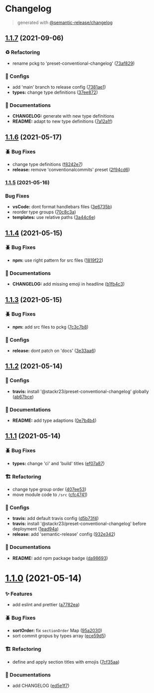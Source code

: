 # Changelog

> generated with [@semantic-release/changelog](https://github.com/semantic-release/changelog)

## [1.1.7](https://github.com/stackr23/preset-conventional-changelog/compare/v1.1.6...v1.1.7) (2021-09-06)

### :recycle: Refactoring

* rename pckg to 'preset-conventional-changelog' ([73af829](https://github.com/stackr23/preset-conventional-changelog/commit/73af829286e04de66cc12c740d1463850b821dc5))

### :wrench: Configs

* add 'main' branch to release config ([7381ae1](https://github.com/stackr23/preset-conventional-changelog/commit/7381ae1b33e7931be1e4ca25b6bd5c3d214b30ec))
* **types:** change type definitions ([37ee872](https://github.com/stackr23/preset-conventional-changelog/commit/37ee8721fdd374ac5df8cf2c91b5a326f2c3ef6a))

### :memo: Documentations

* **CHANGELOG:** generate with new type definitions
* **README:** adapt to new type definitions ([7a12a1f](https://github.com/stackr23/preset-conventional-changelog/commit/7a12a1fc0c456273fff22dbde269fe5d5b8dcc8a))

## [1.1.6](https://github.com/stackr23/preset-conventional-changelog/compare/v1.1.5...v1.1.6) (2021-05-17)

### :beetle: Bug Fixes

- change type definitions ([f8242e7](https://github.com/stackr23/preset-conventional-changelog/commit/f8242e7273458b8e5c6286d66b34e057b0b30841))
- **release:** remove 'conventionalcommits' preset ([2f94cd6](https://github.com/stackr23/preset-conventional-changelog/commit/2f94cd65d2a09dca91a78e73fc8a30590fb765e7))

### [1.1.5](https://github.com/stackr23/preset-conventional-changelog/compare/v1.1.4...v1.1.5) (2021-05-16)

### Bug Fixes

- **vsCode:** dont format handlebars files ([3e6735b](https://github.com/stackr23/preset-conventional-changelog/commit/3e6735b24338d7632ddb779968991620c3ac4572))
- reorder type groups ([70c8c3a](https://github.com/stackr23/preset-conventional-changelog/commit/70c8c3a223470240270ba3b7936e691afc840822))
- **templates:** use relative paths ([3a44c6e](https://github.com/stackr23/preset-conventional-changelog/commit/3a44c6e201f9199544153675836c8cfb97296e2d))

## [1.1.4](https://github.com/stackr23/preset-conventional-changelog/compare/v1.1.3...v1.1.4) (2021-05-15)

### :beetle: Bug Fixes

- **npm:** use right pattern for src files ([1819f22](https://github.com/stackr23/preset-conventional-changelog/commit/1819f2292197b1bf56980a0b700e89ea8c700443))

### :memo: Documentations

- **CHANGELOG:** add missing emoji in headline ([b1fb4c3](https://github.com/stackr23/preset-conventional-changelog/commit/b1fb4c348d1d72d49a12ff520247c1e01654b3d3))

## [1.1.3](https://github.com/stackr23/preset-conventional-changelog/compare/v1.1.2...v1.1.3) (2021-05-15)

### :beetle: Bug Fixes

- **npm:** add src files to pckg ([7c3c7b8](https://github.com/stackr23/preset-conventional-changelog/commit/7c3c7b889723a7003d6c4e972f9c57d5401996c9))

### :wrench: Configs

- **release:** dont patch on 'docs' ([3e33aa6](https://github.com/stackr23/preset-conventional-changelog/commit/3e33aa6df8d79b0a6b193615dfb065009f733a86))

## [1.1.2](https://github.com/stackr23/preset-conventional-changelog/compare/v1.1.1...v1.1.2) (2021-05-14)

### :wrench: Configs

- **travis:** install '@stackr23/preset-conventional-changelog' globally ([ab67bce](https://github.com/stackr23/preset-conventional-changelog/commit/ab67bcee2d4a67cf8eedb7869a319e613d285e9e))

### :memo: Documentations

- **README:** add type adaptions ([0e7b4b4](https://github.com/stackr23/preset-conventional-changelog/commit/0e7b4b44e08750b7ef3ab127a4106e9f8a6f050f))

## [1.1.1](https://github.com/stackr23/preset-conventional-changelog/compare/v1.1.0...v1.1.1) (2021-05-14)

### :beetle: Bug Fixes

- **types:** change 'ci' and 'build' titles ([ef07a87](https://github.com/stackr23/preset-conventional-changelog/commit/ef07a8764ca538607747020c94b2ff21dca16cf9))

### :building_construction: Refactoring

- change type group order ([407ee53](https://github.com/stackr23/preset-conventional-changelog/commit/407ee532557d160de8c517c331bd4c2e755462be))
- move module code to `/src` ([cfc4741](https://github.com/stackr23/preset-conventional-changelog/commit/cfc4741d9e0cc1829432e5e9e6c60c4ec6bfb6af))

### :wrench: Configs

- **travis:** add default travis config ([d5b73f4](https://github.com/stackr23/preset-conventional-changelog/commit/d5b73f4694212a31a3282cdc986639aa5e2054b0))
- **travis:** install '@stackr23/preset-conventional-changelog' before deployment ([1ead94a](https://github.com/stackr23/preset-conventional-changelog/commit/1ead94a0dfc1ee0f2682197a556735773bea6575))
- **release:** add 'semantic-release' config ([932e342](https://github.com/stackr23/preset-conventional-changelog/commit/932e3427deb49f53689ddff47377e7dcb8075344))

### :memo: Documentations

- **README:** add npm package badge ([da98693](https://github.com/stackr23/preset-conventional-changelog/commit/da9869338d5d35eea530b3d3ff58771e31754caa))

# [1.1.0](https://github.com/stackr23/preset-conventional-changelog/compare/7cf35aa8315ec9713f38a75110af62b85e86ffc1...v1.1.0) (2021-05-14)

### :sparkles: Features

- add eslint and prettier ([a7782ea](https://github.com/stackr23/preset-conventional-changelog/commit/a7782ea40c7ceae5f29d3e33d425ffc822f3dace))

### :beetle: Bug Fixes

- **sortOrder:** fix `sectionOrder` Map ([95a2030](https://github.com/stackr23/preset-conventional-changelog/commit/95a2030a5fe6a7a5693da4536e53166199d52292))
- sort commit gropus by types array ([ece59d5](https://github.com/stackr23/preset-conventional-changelog/commit/ece59d5fbe73701d39d5454e5c9b6dd01f5ae51c))

### :building_construction: Refactoring

- define and apply section titles with emojis ([7cf35aa](https://github.com/stackr23/preset-conventional-changelog/commit/7cf35aa8315ec9713f38a75110af62b85e86ffc1))

### :memo: Documentations

- add CHANGELOG ([ed5e1f7](https://github.com/stackr23/preset-conventional-changelog/commit/ed5e1f7d583455bfa597f77be70dec18cfef2a59))
